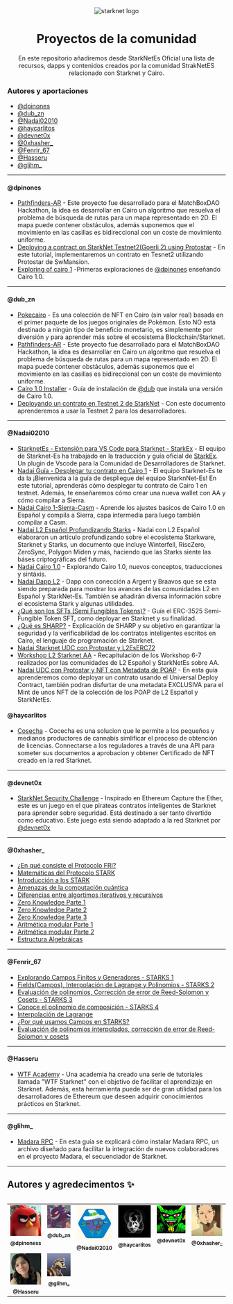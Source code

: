 <div align="center">
  <img alt="starknet logo" src="https://github.com/Starknet-Es/StarknetEs-Aprendizaje/blob/master/assets/Starknet.png" width="200" >
  <h1 align="center">Proyectos de la comunidad</h1>
  <p align="center">

  <p align="center">En este repositorio añadiremos desde StarkNetEs Oficial una lista de recursos, dapps y contenidos creados por la comunidad StrakNetES relacionado con Starknet y Cairo.
</div>

### Autores y aportaciones

- [@dpinones](#dpinones)
- [@dub_zn](#dub_zn)
- [@Nadai02010](#nadai02010)
- [@haycarlitos](#haycarlitos)
- [@devnet0x](#devnet0x)
- [@0xhasher_](#0xhasher_)
- [@Fenrir_67](#fenrir_67)
- [@Hasseru](#hasseru)
- [@glihm_](#glihm_)

---

#### @dpinones

- [Pathfinders-AR](https://github.com/dpinones/pathfinders-ar) - Este proyecto fue desarrollado para el MatchBoxDAO Hackathon, la idea es desarrollar en Cairo un algoritmo que resuelva el problema de búsqueda de rutas para un mapa representado en 2D. El mapa puede contener obstáculos, además suponemos que el movimiento en las casillas es bidireccional con un coste de movimiento uniforme.
- [Deploying a contract on StarkNet Testnet2(Goerli 2) using Protostar](https://medium.com/@dpinoness/deploying-a-contract-on-starknet-testnet2-goerli-2-using-protostar-bb477b2154a3) - En este tutorial, implementaremos un contrato en Tesnet2 utilizando Protostar de SwMansion.
- [Exploring of cairo 1](https://github.com/dpinones/exploring-of-cairo-1) -Primeras exploraciones de [@dpinones](https://github.com/dpinones) enseñando Cairo 1.0.

---

#### @dub_zn

- [Pokecairo](https://github.com/sdgalvan/pokemon-cards-cairo) - Es una colección de NFT en Cairo (sin valor real) basada en el primer paquete de los juegos originales de Pokémon. Esto NO está destinado a ningún tipo de beneficio monetario, es simplemente por diversión y para aprender más sobre el ecosistema Blockchain/Starknet. 
- [Pathfinders-AR](https://github.com/dpinones/pathfinders-ar) - Este proyecto fue desarrollado para el MatchBoxDAO Hackathon, la idea es desarrollar en Cairo un algoritmo que resuelva el problema de búsqueda de rutas para un mapa representado en 2D. El mapa puede contener obstáculos, además suponemos que el movimiento en las casillas es bidireccional con un coste de movimiento uniforme.
- [Cairo 1.0 Installer](https://github.com/sdgalvan/cairo-installer) -  Guía de instalación de [@dub](https://github.com/sdgalvan) que instala una versión de Cairo 1.0.
- [Deployando un contrato en Testnet 2 de StarkNet](https://medium.com/starknet-en-espa%C3%B1ol/deployando-un-contrato-en-testnet-2-de-starknet-e2b101aef504) - Con este documento aprenderemos a usar la Testnet 2 para los desarrolladores.

---

#### @Nadai02010

- [StarknetEs - Extensión para VS Code para Starknet - StarkEx](https://github.com/Nadai2010/Nadai-StarknetEs-StarkExt-VS-Code) - El equipo de Starknet-Es ha trabajado en la traducción y guía oficial de [StarkEx](https://github.com/7finney/starkex). Un plugin de Vscode para la Comunidad de Desarrolladores de Starknet.
- [Nadai Guía - Desplegar tu contrato en Cairo 1](https://github.com/Nadai2010/Nadai-StarknetEs--Deploy-Cairo1) - El equipo Starknet-Es te da la ¡Bienvenida a la guía de despliegue del equipo StarknNet-Es! En este tutorial, aprenderás cómo desplegar tu contrato de Cairo 1 en testnet. Además, te enseñaremos cómo crear una nueva wallet con AA y cómo compilar a Sierra.
- [Nadai Cairo 1-Sierra-Casm](https://github.com/Nadai2010/Nadai-Cairo-1.0-Sierra) - Aprende los ajustes basicos de Cairo 1.0 en Español y compila a Sierra, capa intermedia para luego también compilar a Casm.
- [Nadai L2 Español Profundizando Starks](https://mirror.xyz/layer2es.eth/8TUEfpZPgl1u3-HyyGaUA0YMrFm8XSHfYtY6tfqFX7s) - Nadai con L2 Español elaboraron un artículo profundizando sobre el ecosistema Starkware, Starknet y Starks, un documento que incluye Winterfell, RiscZero, ZeroSync, Polygon Miden y más, haciendo que las Starks siente las báses criptográficas del futuro.
- [Nadai Cairo 1.0](https://github.com/Nadai2010/Nadai-Cairo-1.0) - Explorando Cairo 1.0, nuevos conceptos, traducciones y sintáxis.
- [Nadai Dapp L2](https://nadai-app-l2.vercel.app/) - Dapp con conección a Argent y Braavos que se esta siendo preparada para mostrar los avances de las comunidades L2 en Español y StarkNet-Es. También se añadirán diversa información sobre el ecosistema Stark y algunas utilidades.
- [¿Qué son los SFTs (Semi Fungibles Tokens)?](https://github.com/Nadai2010/Nadai-ERC3525-Starknet) - Guía el ERC-3525 Semi-Fungible Token SFT, como deployar en Starknet y su finalidad.
- [¿Qué es SHARP?](https://github.com/Nadai2010/Nadai-SHARP-Starknet) - Explicación de SHARP y su objetivo en garantizar la seguridad y la verificabilidad de los contratos inteligentes escritos en Cairo, el lenguaje de programación de Starknet.
- [Nadai Starknet UDC con Protostar y L2EsERC72](https://github.com/Nadai2010/Nadai-Starknet-UDC-Protostar-L2ESERC721)
- [Workshop L2 Starknet AA](https://github.com/Nadai2010/Nadai-Workshop-L2-Starknet-AA) - Recapitulación de los Workshop 6-7 realizados por las comunidades de L2 Español y StarkNetEs sobre AA.
- [Nadai UDC con Protostar y NFT con Metadata de POAP](https://github.com/Nadai2010/Nadai-Starknet-UDC-Protostar-L2ESERC721) - En esta guía aprenderemos como deployar un contrato usando el Universal Deploy Contract, también podran disfurtar de una metadata EXCLUSIVA para el Mint de unos NFT de la colección de los POAP de L2 Español y StarkNetEs.

#### @haycarlitos

- [Cosecha](https://github.com/haycarlitos/cosecha-starknet) - Cocecha es una solucion que le permite a los pequeños y medianos productores de cannabis simlificar el proceso de obtención de licencias. Connectarse a los reguladores a través de una API para someter sus documentos a aprobacion y obtener Certificado de NFT creado en la red Starknet.

---

#### @devnet0x

- [StarkNet Security Challenge](https://github.com/devnet0x/Starknet-Security-Challenges-Repo) - Inspirado en Ethereum Capture the Ether, este es un juego en el que pirateas contratos inteligentes de Starknet para aprender sobre seguridad. Está destinado a ser tanto divertido como educativo. Este juego está siendo adaptado a la red Starknet por [@devnet0x](https://github.com/devnet0x)

---

#### @0xhasher_

- [¿En qué consiste el Protocolo FRI?](https://twitter.com/0xhasher_/status/1626245754116341760)
- [Matemáticas del Protocolo STARK](https://twitter.com/0xhasher_/status/1623006274962042891)
- [Introducción a los STARK](https://twitter.com/0xhasher_/status/1620100835823996933)
- [Amenazas de la computación cuántica](https://twitter.com/0xhasher_/status/1618259198177079296)
- [Diferencias entre algortimos iterativos y recursivos](https://twitter.com/0xhasher_/status/1616481652024147977)
- [Zero Knowledge Parte 1](https://twitter.com/0xhasher_/status/1590844232599732224)
- [Zero Knowledge Parte 2](https://twitter.com/0xhasher_/status/1593380196765286400)
- [Zero Knowledge Parte 3](https://twitter.com/0xhasher_/status/1595447526010015744)
- [Aritmética modular Parte 1](https://twitter.com/0xhasher_/status/1593380447643467778)
- [Aritmética modular Parte 2](https://twitter.com/0xhasher_/status/1560837639057596417)
- [Estructura Algebráicas](https://twitter.com/0xhasher_/status/1586142877796552704)

---

#### @Fenrir_67

- [Explorando Campos Finitos y Generadores - STARKS 1](https://mirror.xyz/0xc4eAb635B40bF49907375c3C7bd2495e3fDe79df/hX2h0h_bq_ppBpITsTCvwShWpNuzssikJdkS9BiVsH4)
- [Fields(Campos), Interpolación de Lagrange y Polinomios - STARKS 2](https://mirror.xyz/0xc4eAb635B40bF49907375c3C7bd2495e3fDe79df/J5QpZAXpD93W21LxkZ7to5jTwu48q7B8IbWIU4cCIFA)
- [Evaluación de polinomios, Corrección de error de Reed-Solomon y Cosets - STARKS 3](https://mirror.xyz/0xc4eAb635B40bF49907375c3C7bd2495e3fDe79df/bgWIfmLN-Cg-KggzhpyvYvSSGjwK6XKDMT1HU2T9kZU)
- [Conoce el polinomio de composición - STARKS 4](https://mirror.xyz/0xc4eAb635B40bF49907375c3C7bd2495e3fDe79df/MFFRG2UNmnykW8nGc0sqc4xDd9wSqfe3l6ZcFH4QZVI)
- [Interpolación de Lagrange](https://twitter.com/Fenrir_67/status/1630929267260542977)
- [¿Por qué usamos Campos en STARKS?](https://twitter.com/Fenrir_67/status/1625981419645272065)
- [Evaluación de polinomios interpolados, corrección de error de Reed-Solomon y cosets](https://twitter.com/Fenrir_67/status/1635729367283236878?t=vIV2fLpQwUq1npITw8ykag&s=19)

---

#### @Hasseru

- [WTF Academy](https://github.com/WTFAcademy/WTF-Starknet) - Una academia ha creado una serie de tutoriales llamada "WTF Starknet" con el objetivo de facilitar el aprendizaje en Starknet. Además, esta herramienta puede ser de gran utilidad para los desarrolladores de Ethereum que deseen adquirir conocimientos prácticos en Starknet.

---

#### @glihm_

- [Madara RPC](https://gist.github.com/glihm/ed2629e44ef5f68dc094d90d60fdc5bc) - En esta guía se explicará cómo instalar Madara RPC, un archivo diseñado para facilitar la integración de nuevos colaboradores en el proyecto Madara, el secuenciador de Starknet. 

---

## Autores y agredecimentos ✨

<div style="overflow-x:auto;">
<table>
  <tbody>
    <tr>
      <td align="center" valign="top" width="14.28%"><a href="https://twitter.com/dpinoness"><img src="dami.jpg" width="100px;" alt="dpinones "/><br /><sub><b>@dpinoness</b></sub></a><br /><a href="https://twitter.com/dpinoness" title="Twitter"></a></td>
      <td align="center" valign="top" width="14.28%"><a href="https://twitter.com/dub_zn"><img src="dub.jpg" width="100px;" alt="dub "/><br /><sub><b>@dub_zn</b></sub></a><br /><a href="https://twitter.com/dub_zn" title="Twitter"></a></td>
      <td align="center" valign="top" width="14.28%"><a href="https://twitter.com/Nadai02010"><img src="Nadai.jpg" width="100px;" alt="Nadai02010"/><br /><sub><b>@Nadai02010</b></sub></a><br /><a href="https://twitter.com/Nadai02010" title="Twitter"></a></td>
      <td align="center" valign="top" width="14.28%"><a href="https://twitter.com/haycarlitos"><img src="haycarlitos.jpg" width="100px;" alt="haycarlitos"/><br /><sub><b>@haycarlitos</b></sub></a><br /><a href="https://twitter.com/haycarlitos" title="Twitter"></a></td>
      <td align="center" valign="top" width="14.28%"><a href="https://twitter.com/devnet0x"><img src="devnet0x.jpg" width="100px;" alt="devnet0x"/><br /><sub><b>@devnet0x</b></sub></a><br /><a href="https://twitter.com/devnet0x" title="Twitter"></a></td>
      <td align="center" valign="top" width="14.28%"><a href="https://twitter.com/0xhasher_"><img src="0xhasher_.jpg" width="100px;" alt="0xhasher_"/><br /><sub><b>@0xhasher_</b></sub></a><br /><a href="https://twitter.com/0xhasher_" title="Twitter"></a></td>
      <td align="center" valign="top" width="14.28%"><a href="https://twitter.com/Fenrir_67"><img src="Fenrir_67.jpg" width="100px;" alt="fenrir_67"/><br /><sub><b>@Fenrir_67_</b></sub></a><br /><a href="https://twitter.com/Fenrir_67" title="Twitter"></a></td>
    </tr>
    <tr>
      <td align="center" valign="top" width="14.28%"><a href="https://twitter.com/Hasseru"><img src="hassel.jpg" width="100px;" alt="Hasseru"/><br /><sub><b>@Hasseru</b></sub></a><br /><a href="https://twitter.com/Hasseru" title="Twitter"></a></td>
       <td align="center" valign="top" width="14.28%"><a href="https://twitter.com/glihm_"><img src="Glihm.jpg" width="100px;" alt="glhim"/><br /><sub><b>@glihm_
</b></sub></a><br /><a href="https://twitter.com/glihm_" title="Twitter"></a></td>
    </tr>
  </tbody>
</table>
</div>



